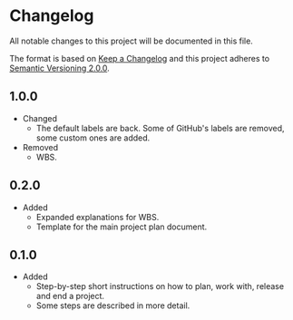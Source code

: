 # Changelog
All notable changes to this project will be documented in this file.

The format is based on [Keep a Changelog][1] and this project adheres to [Semantic Versioning 2.0.0][2].

## 1.0.0

* Changed
  * The default labels are back. Some of GitHub's labels are removed, some custom ones are added.
* Removed
  * WBS.

## 0.2.0
* Added
    * Expanded explanations for WBS.
    * Template for the main project plan document.

## 0.1.0

* Added
    * Step-by-step short instructions on how to plan, work with, release and end a project.
    * Some steps are described in more detail.


[1]: https://keepachangelog.com/en/1.0.0/
[2]: https://semver.org/
